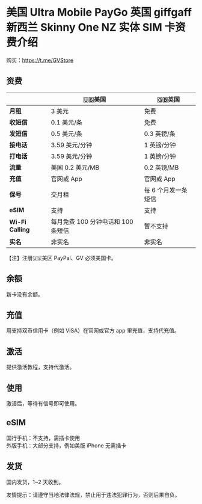 # 美国 Ultra Mobile PayGo 英国 giffgaff 新西兰 Skinny One NZ 实体 SIM 卡资费介绍

购买：https://t.me/GVStore

## 资费

|   |  🇺🇸美国 | 🇬🇧英国| 
|  ----  | ----  |----  | 
|  **月租**  | 3 美元 |免费  | 
|  **收短信**|   0.1 美元/条   |免费  | 
|  **发短信** |   0.5 美元/条   |0.3 英镑/条 | 
| **接电话** | 3.59 美元/分钟    |1 英镑/分钟  | 
| **打电话** | 3.59 美元/分钟    |1 英镑/分钟  
|**流量**|美国 0.2 美元/MB|0.2 英镑/MB|
|**充值**|官网或 App		|官网或 App|
|**保号**|交月租|每 6 个月发一条短信|
|**eSIM**|支持|支持|
|**Wi-Fi Calling**|每月免费 100 分钟电话和 100 条短信|暂不支持|
|**实名**|非实名		|非实名		|

【注】注册🇺🇸美区 PayPal、GV 必须美国卡。

## 余额
新卡没有余额。

## 充值
用支持双币信用卡（例如 VISA）在官网或官方 app 里充值，支持代充值。

## 激活
提供激活教程，支持代激活。

## 使用
激活后，等待有信号即可使用。

## eSIM
国行手机：不支持，需插卡使用\
外版手机：大部分支持，例如美版 iPhone 无需插卡

## 发货
国内发货，1~2 天收到。

友情提示：请遵守当地法律法规，禁止用于违法犯罪行为，否则后果自负。
